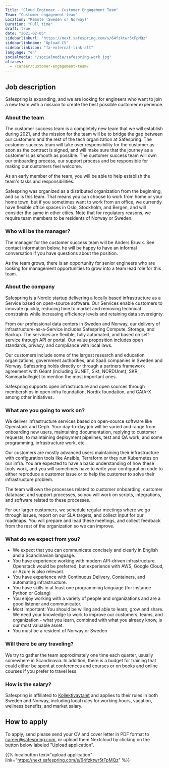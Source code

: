 ```yaml
---
Title: "Cloud Engineer - Customer Engagement Team"
Team: "Customer engagement team"
Location: "Remote (Sweden or Norway)"
Duration: "Full time"
draft: true
date: "2021-02-05"
sidebarlinkurl: "https://next.safespring.com/s/64fzktwr5tFpMQz"
sidebarlinkname: "Upload CV"
sidebarlinkicon: "fa-external-link-alt"
language: "en"
socialmedia: "/socialmedia/safespring-work.jpg"
aliases:
  - /career/customer-engagement-team/
---
```


## Job description

Safespring is expanding, and we are looking for engineers who want to join a new team with a mission to create the best possible customer experience.

### About the team

The customer success team is a completely new team that we will establish during 2021, and the mission for the team will be to bridge the gap between our customers and the rest of the tech organization at Safespring. The customer success team will take over responsibility for the customer as soon as the contract is signed, and will make sure that the journey as a customer is as smooth as possible. The customer success team will own our onboarding process, our support process and be responsible for making our customers feel welcome.

As an early member of the team, you will be able to help establish the team's tasks and responsibilities.

Safespring was organized as a distributed organization from the beginning, and
so is this team. That means you can choose to work from home or your home town,
but if you sometimes want to work from an office, we currently have flexible
office spaces in Oslo, Stockholm, and Bergen, and will consider the same in other
cities. Note that for regulatory reasons, we require team members to be
residents of Norway or Sweden.

### Who will be the manager?

The manager for the customer success team will be Anders Bruvik. See contact information below, he will be happy to have an informal conversation if you have questions about the position.

As the team grows, there is an opportunity for senior engineers who are looking for management opportunities to grow into a team lead role for this team.

### About the company

Safespring is a Nordic startup delivering a locally based infrastructure as a Service based on open-source software. Our Services enable customers to innovate quickly, reducing time to market and removing technical constraints while increasing efficiency levels and retaining data sovereignty.

From our professional data centers in Sweden and Norway, our delivery of infrastructure-as-a-Service includes Safespring Compute, Storage, and Backup. The services are flexible, fully automated, and based on self-service through API or portal. Our value proposition includes open standards, privacy, and compliance with local laws.

Our customers include some of the largest research and education organizations, government authorities, and SaaS companies in Sweden and Norway. Safespring holds directly or through a partners framework agreement with Géant (including SUNET, Sikt, NORDUnet), SKR, Kammarkollegiet to mention the most important ones.

Safespring supports open infrastructure and open sources through memberships in open infra foundation, Nordix foundation, and GAIA-X among other initiatives.

### What are you going to work on?

We deliver infrastructure services based on open-source software like Openstack and Ceph. Your day-to-day job will be varied and range from onboarding new users, maintaining documentation, replying to customer requests, to maintaining deployment pipelines, test and QA work, and some programming, infrastructure work, etc.

Our customers are mostly advanced users maintaining their infrastructure with configuration tools like Ansible, Terraform or they run Kubernetes on our infra. You are expected to have a basic understanding of how these tools work, and you will sometimes have to write your configuration code to either reproduce a customer issue or to help the customer to solve their infrastructure problem.

The team will own the processes related to customer onboarding, customer database, and support processes, so you will work on scripts, integrations, and software related to these processes.

For our larger customers, we schedule regular meetings where we go through issues, report on our SLA targets, and collect input for our roadmaps. You will prepare and lead these meetings, and collect feedback from the rest of the organization so we can improve.

### What do we expect from you?

- We expect that you can communicate concisely and clearly in English and a Scandinavian language.
- You have experience working with modern API-driven infrastructure. Openstack would be preferred, but experience with AWS, Google Cloud, or Azure is also relevant.
- You have experience with Continuous Delivery, Containers, and automating infrastructure.
- You have skills in at least one programming language (for instance Python or Golang)
- You enjoy working with a variety of people and organizations and are a good listener and communicator.
- Most important: You should be willing and able to learn, grow and share. We need your knowledge to work to improve our customers, teams, and organization - what you learn, combined with what you already know, is our most valuable asset.
- You must be a resident of Norway or Sweden

### Will there be any traveling?

We try to gather the team approximately one time each quarter, usually somewhere in Scandinavia. In addition, there is a budget for training that could either be spent at conferences and courses or on books and online courses if you prefer to travel less.

### How is the salary?

Safespring is affiliated to [Kollektivavtalet](https://www.itot.se/) and applies to their rules in both Sweden and Norway, including local rules for working hours, vacation, wellness benefits, and market salary.

<div id="down"></div>

## How to apply

To apply, send please send your CV and cover letter in PDF format to [career@safespring.com](mailto:career@safespring.com), or upload them Nextcloud by clicking on the button below labeled "Upload application".

{{% localbutton text="upload application" link="https://next.safespring.com/s/64fzktwr5tFpMQz" %}}
